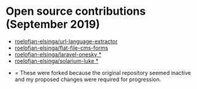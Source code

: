 # Open source contributions (September 2019)

- [roelofjan-elsinga/url-language-extractor](https://github.com/roelofjan-elsinga/url-language-extractor)
- [roelofjan-elsinga/flat-file-cms-forms](https://github.com/roelofjan-elsinga/flat-file-cms-forms)
- [roelofjan-elsinga/laravel-onesky \*](https://github.com/roelofjan-elsinga/laravel-onesky)
- [roelofjan-elsinga/solarium-luke \*](https://github.com/roelofjan-elsinga/solarium-luke)

* = These were forked because the original repository seemed inactive and my proposed changes were required for progression.